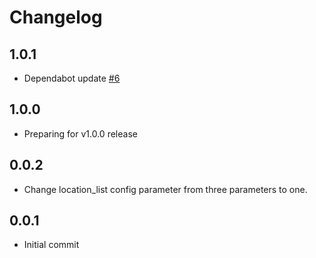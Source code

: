 # Changelog

## 1.0.1
  * Dependabot update [#6](https://github.com/singer-io/tap-darksky/pull/6)

## 1.0.0
  * Preparing for v1.0.0 release

## 0.0.2
  * Change location_list config parameter from three parameters to one.

## 0.0.1
  * Initial commit
